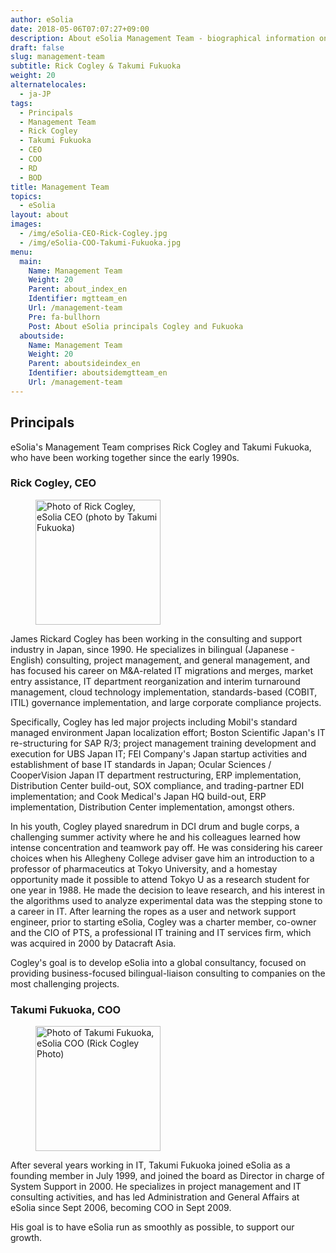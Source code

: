 ```yaml
---
author: eSolia
date: 2018-05-06T07:07:27+09:00
description: About eSolia Management Team - biographical information on CEO Rick Cogley and COO Takumi Fukuoka.
draft: false
slug: management-team
subtitle: Rick Cogley & Takumi Fukuoka
weight: 20
alternatelocales:
  - ja-JP
tags:
  - Principals
  - Management Team
  - Rick Cogley
  - Takumi Fukuoka
  - CEO
  - COO
  - RD
  - BOD
title: Management Team
topics:
  - eSolia
layout: about
images:
  - /img/eSolia-CEO-Rick-Cogley.jpg
  - /img/eSolia-COO-Takumi-Fukuoka.jpg
menu:
  main:
    Name: Management Team
    Weight: 20
    Parent: about_index_en
    Identifier: mgtteam_en
    Url: /management-team
    Pre: fa-bullhorn
    Post: About eSolia principals Cogley and Fukuoka
  aboutside:
    Name: Management Team
    Weight: 20
    Parent: aboutsideindex_en    
    Identifier: aboutsidemgtteam_en
    Url: /management-team
---
```


## Principals
eSolia's Management Team comprises Rick Cogley and Takumi Fukuoka, who have been working together since the early 1990s.

### Rick Cogley, CEO

<figure class="">
<img class="is-pulled-right has-padding-m" width="200" data-caption="Rick Cogley, eSolia CEO" alt="Photo of Rick Cogley, eSolia CEO (photo by Takumi Fukuoka)" src="/img/eSolia-CEO-Rick-Cogley.jpg" >
</figure>

James Rickard Cogley has been working in the consulting and support industry in Japan, since 1990. He specializes in bilingual (Japanese - English) consulting, project management, and general management, and has focused his career on M&A-related IT migrations and merges, market entry assistance, IT department reorganization and interim turnaround management, cloud technology implementation, standards-based (COBIT, ITIL) governance implementation, and large corporate compliance projects.

Specifically, Cogley has led major projects including Mobil's standard managed environment Japan localization effort; Boston Scientific Japan's IT re-structuring for SAP R/3; project management training development and execution for UBS Japan IT; FEI Company's Japan startup activities and establishment of base IT standards in Japan; Ocular Sciences / CooperVision Japan IT department restructuring, ERP implementation, Distribution Center build-out, SOX compliance, and trading-partner EDI implementation; and Cook Medical's Japan HQ build-out, ERP implementation, Distribution Center implementation, amongst others.

In his youth, Cogley played snaredrum in DCI drum and bugle corps, a challenging summer activity where he and his colleagues learned how intense concentration and teamwork pay off. He was considering his career choices when his Allegheny College adviser gave him an introduction to a professor of pharmaceutics at Tokyo University, and a homestay opportunity made it possible to attend Tokyo U as a research student for one year in 1988. He made the decision to leave research, and his interest in the algorithms used to analyze experimental data was the stepping stone to a career in IT. After learning the ropes as a user and network support engineer, prior to starting eSolia, Cogley was a charter member, co-owner and the CIO of PTS, a professional IT training and IT services firm, which was acquired in 2000 by Datacraft Asia.

Cogley's goal is to develop eSolia into a global consultancy, focused on providing business-focused bilingual-liaison consulting to companies on the most challenging projects.

### Takumi Fukuoka, COO

<figure class="">
<img class="is-pulled-right has-padding-m" width="200" data-caption="Takumi Fukuoka, eSolia COO (Rick Cogley Photo)" alt="Photo of Takumi Fukuoka, eSolia COO (Rick Cogley Photo)" src="/img/eSolia-COO-Takumi-Fukuoka.jpg" >
</figure>

After several years working in IT, Takumi Fukuoka joined eSolia as a founding member in July 1999, and joined the board as Director in charge of System Support in 2000. He specializes in project management and IT consulting activities, and has led Administration and General Affairs at eSolia since Sept 2006, becoming COO in Sept 2009.

His goal is to have eSolia run as smoothly as possible, to support our growth.
